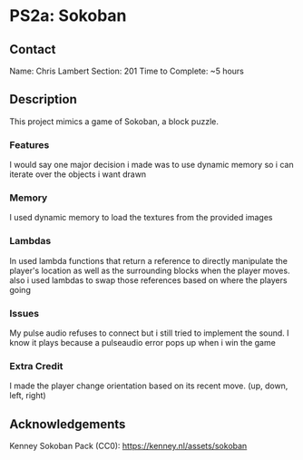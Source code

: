 # PS2a: Sokoban

## Contact

Name: Chris Lambert
Section: 201
Time to Complete: ~5 hours

## Description

This project mimics a game of Sokoban, a block puzzle.

### Features

I would say one major decision i made was to use dynamic memory so i can iterate over the objects i want drawn

### Memory

I used dynamic memory to load the textures from the provided images

### Lambdas

In used lambda functions that return a reference to directly manipulate the player's location as well as the surrounding blocks when the player moves. also i used lambdas to swap those references based on where the players going

### Issues

My pulse audio refuses to connect but i still tried to implement the sound. I know it plays because a pulseaudio error pops up when i win the game

### Extra Credit

I made the player change orientation based on its recent move. (up, down, left, right)

## Acknowledgements

Kenney Sokoban Pack (CC0): https://kenney.nl/assets/sokoban
